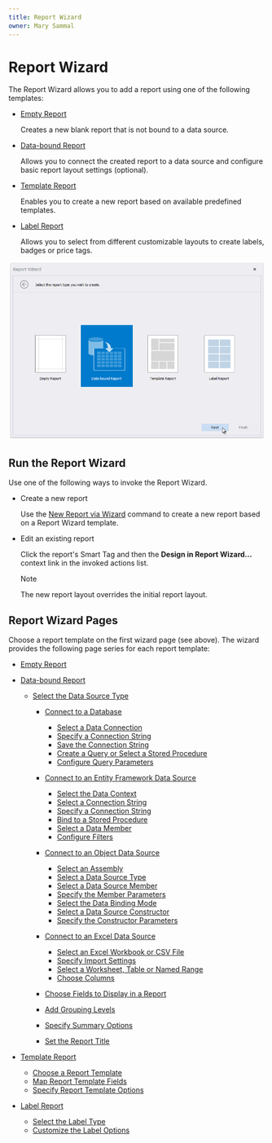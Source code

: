 ```yaml
---
title: Report Wizard
owner: Mary Sammal
---
```

# Report Wizard

The Report Wizard allows you to add a report using one of the following templates:

* [Empty Report](report-wizard\empty-report.md)
	
	Creates a new blank report that is not bound to a data source.
* [Data-bound Report](report-wizard\data-bound-report.md)
	
	Allows you to connect the created report to a data source and configure basic report layout settings (optional).
* [Template Report](report-wizard\template-report.md)
	
	Enables you to create a new report based on available predefined templates.
* [Label Report](report-wizard\label-report.md)
	
	Allows you to select from different customizable layouts to create labels, badges or price tags.

![eurd-win-report-wizard](../../../../images/eurd-win-report-wizard.png)

## Run the Report Wizard

Use one of the following ways to invoke the Report Wizard.

- Create a new report

    Use the [New Report via Wizard](../add-new-reports.md) command to create a new report based on a Report Wizard template.

- Edit an existing report

    Click the report's Smart Tag and then the **Design in Report Wizard...** context link in the invoked actions list.

    > [!Note]
    > The new report layout overrides the initial report layout.


## Report Wizard Pages

Choose a report template on the first wizard page (see above). The wizard provides the following page series for each report template:

* [Empty Report](report-wizard\empty-report.md)
* [Data-bound Report](report-wizard\data-bound-report.md)
    
    * [Select the Data Source Type](report-wizard\data-bound-report\select-the-data-source-type.md)
        
        * [Connect to a Database](report-wizard\data-bound-report\connect-to-a-database.md)
            
            * [Select a Data Connection](report-wizard\data-bound-report\connect-to-a-database\select-a-data-connection.md)
            * [Specify a Connection String](report-wizard\data-bound-report\connect-to-a-database\specify-a-connection-string.md)
            * [Save the Connection String](report-wizard\data-bound-report\connect-to-a-database\save-the-connection-string.md)
            * [Create a Query or Select a Stored Procedure](report-wizard\data-bound-report\connect-to-a-database\create-a-query-or-select-a-stored-procedure.md)
            * [Configure Query Parameters](report-wizard\data-bound-report\connect-to-a-database\configure-query-parameters.md)
        * [Connect to an Entity Framework Data Source](report-wizard\data-bound-report\connect-to-an-entity-framework-data-source.md)
            
            * [Select the Data Context](report-wizard\data-bound-report\connect-to-an-entity-framework-data-source\select-the-data-context.md)
            * [Select a Connection String](report-wizard\data-bound-report\connect-to-an-entity-framework-data-source\select-a-connection-string.md)
            * [Specify a Connection String](report-wizard\data-bound-report\connect-to-an-entity-framework-data-source\specify-a-connection-string.md)
            * [Bind to a Stored Procedure](report-wizard\data-bound-report\connect-to-an-entity-framework-data-source\bind-to-a-stored-procedure.md)
            * [Select a Data Member](report-wizard\data-bound-report\connect-to-an-entity-framework-data-source\select-a-data-member.md)
            * [Configure Filters](report-wizard\data-bound-report\connect-to-an-entity-framework-data-source\configure-filters.md)
        * [Connect to an Object Data Source](report-wizard\data-bound-report\connect-to-an-object-data-source.md)
            
            * [Select an Assembly](report-wizard\data-bound-report\connect-to-an-object-data-source\select-an-assembly.md)
            * [Select a Data Source Type](report-wizard\data-bound-report\connect-to-an-object-data-source\select-a-data-source-type.md)
            * [Select a Data Source Member](report-wizard\data-bound-report\connect-to-an-object-data-source\select-a-data-source-member.md)
            * [Specify the Member Parameters](report-wizard\data-bound-report\connect-to-an-object-data-source\specify-the-member-parameters.md)
            * [Select the Data Binding Mode](report-wizard\data-bound-report\connect-to-an-object-data-source\select-the-data-binding-mode.md)
            * [Select a Data Source Constructor](report-wizard\data-bound-report\connect-to-an-object-data-source\select-a-data-source-constructor.md)
            * [Specify the Constructor Parameters](report-wizard\data-bound-report\connect-to-an-object-data-source\specify-the-constructor-parameters.md)
        * [Connect to an Excel Data Source](report-wizard\data-bound-report\connect-to-an-excel-data-source.md)
            
            * [Select an Excel Workbook or CSV File](report-wizard\data-bound-report\connect-to-an-excel-data-source\select-an-excel-workbook-or-csv-file.md)
            * [Specify Import Settings](report-wizard\data-bound-report\connect-to-an-excel-data-source\specify-import-settings.md)
            * [Select a Worksheet, Table or Named Range](report-wizard\data-bound-report\connect-to-an-excel-data-source\select-a-worksheet-table-or-named-range.md)
            * [Choose Columns](report-wizard\data-bound-report\connect-to-an-excel-data-source\choose-columns.md)
        * [Choose Fields to Display in a Report](report-wizard\data-bound-report\choose-fields-to-display-in-a-report.md)
        * [Add Grouping Levels](report-wizard\data-bound-report\add-grouping-levels.md)
        * [Specify Summary Options](report-wizard\data-bound-report\specify-summary-options.md)
        * [Set the Report Title](report-wizard\data-bound-report\set-the-report-title.md)
* [Template Report](report-wizard\template-report.md)
    
    * [Choose a Report Template](report-wizard\template-report\choose-a-report-template.md)
    * [Map Report Template Fields](report-wizard\template-report\map-report-template-fields.md)
    * [Specify Report Template Options](report-wizard\template-report\specify-report-template-options.md)
* [Label Report](report-wizard\label-report.md)
    
    * [Select the Label Type](report-wizard\label-report\select-the-label-type.md)
    * [Customize the Label Options](report-wizard\label-report\customize-the-label-options.md)
